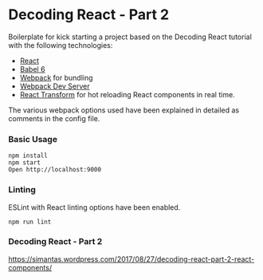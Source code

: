 # Decoding React - Part 2


Boilerplate for kick starting a project based on the Decoding React tutorial with the following technologies:
* [React](https://github.com/facebook/react)
* [Babel 6](http://babeljs.io)
* [Webpack](http://webpack.github.io) for bundling
* [Webpack Dev Server](http://webpack.github.io/docs/webpack-dev-server.html)
* [React Transform](https://github.com/gaearon/react-transform-hmr) for hot reloading React components in real time.

The various webpack options used have been explained in detailed as comments in the config file. 

### Basic Usage

```
npm install
npm start
Open http://localhost:9000
```

### Linting

ESLint with React linting options have been enabled.

```
npm run lint
```

### Decoding React - Part 2

https://simantas.wordpress.com/2017/08/27/decoding-react-part-2-react-components/
